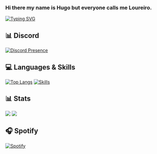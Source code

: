 ### Hi there my name is Hugo but everyone calls me Loureiro.

[![Typing SVG](https://readme-typing-svg.herokuapp.com?duration=7000&lines=Developer)](https://github.com/Loureiro32)

## 📊 Discord
[![Discord Presence](https://lanyard.cnrad.dev/api/359769557637791746)](https://discord.com/users/359769557637791746)

## 💻 Languages & Skills

[![Top Langs](https://github-readme-stats.vercel.app/api/top-langs/?username=AwayFromKane&layout=compact)](https://github.com/AwayFromKane)
[![Skills](https://skillicons.dev/icons?i=html,css,js,nodejs,mongodb,mysql,nginx,vscode&theme=dark)](https://github.com/Loureiro32)

## 📊 Stats

[![](https://img.shields.io/github/followers/Loureiro32?style=for-the-badge)](https://github.com/Loureiro32)
[![](https://komarev.com/ghpvc/?username=Loureiro32&color=blue&style=for-the-badge)](https://github.com/Loureiro32)

## 🎧 Spotify
[![Spotify](https://spotify-github-profile.vercel.app/api/view?uid=31am2lthekdqoa4m4yzlzztr75yu&cover_image=true&theme=novatorem)](https://github.com/Loureiro32)
